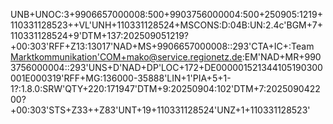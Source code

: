 UNB+UNOC:3+9906657000008:500+9903756000004:500+250905:1219+110331128523++VL'UNH+110331128524+MSCONS:D:04B:UN:2.4c'BGM+7+110331128524+9'DTM+137:202509051219?+00:303'RFF+Z13:13017'NAD+MS+9906657000008::293'CTA+IC+:Team [Marktkommunikation'COM+mako@service.regionetz.de](mailto:Marktkommunikation'COM+mako@service.regionetz.de):EM'NAD+MR+9903756000004::293'UNS+D'NAD+DP'LOC+172+DE000001521344105190300001E000319'RFF+MG:136000-35888'LIN+1'PIA+5+1-1?:1.8.0:SRW'QTY+220:171947'DTM+9:20250904:102'DTM+7:202509042200?+00:303'STS+Z33++Z83'UNT+19+110331128524'UNZ+1+110331128523'